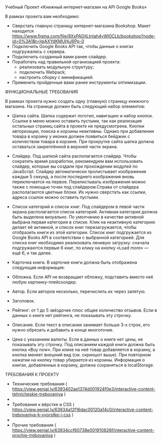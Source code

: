 Учебный Проект «Книжный интернет-магазин на API Google Books»

В рамках проекта вам необходимо:
* Сверстать главную страницу интернет-магазина Bookshop. Макет находится https://www.figma.com/file/8XxPADjILtnlah4yWI0CLb/bookshop?node-id=0%3A1&t=IgjAXYdKMUHiJ6Pp-0
* Подключить Google Books API так, чтобы данные о книгах подгружались с сервера.
* Подключить созданный вами ранее слайдер.
* Поработать над правильной организацией проекта:
  * реализовать модульную структуру;
  * подключить Webpack;
  * настроить сборку с минификацией.
* Применить пройденные вами ранее инструменты оптимизации.

ФУНКЦИОНАЛЬНЫЕ ТРЕБОВАНИЯ

В рамках проекта нужно создать одну (главную) страницу книжного магазина. На странице должен быть следующий набор элементов:

* Шапка сайта. Шапка содержит логотип, навигацию и набор кнопок. Ссылки в меню можно оставить пустыми, так как реализация остальных страниц сайта в проекте не предусмотрена. Кнопки авторизации, поиска и корзины неактивны. Однако при добавлении товара в корзину у иконки должен появиться бейджик с количеством товара в корзине. При прокрутке сайта шапка должна оставаться закреплённой в верхней части экрана.
 
* Слайдер. Под шапкой сайта располагается слайдер. Чтобы сократить время разработки, рекомендуем вам использовать слайдер, которые вы создали при прохождении модулей по JavaScript. 
Слайдер автоматически пролистывает изображения каждые 5 секунд, а после последнего изображения вновь переключается на первое. Перелистывать изображения можно также с помощью точек под слайдером.Справа от слайдера располагаются цветные блоки. Их нужно сверстать как ссылки, адреса ссылок можно оставить пустыми.

* Список категорий и список книг. Под слайдером в левой части экрана располагается список категорий. Активная категория должна быть выделена визуально. По умолчанию в качестве активной выбрана первая категория в списке. Клик на неактивную категорию делает её активной, и список книг перезагружается, чтобы отобразить книги из этой категории. Список книг подгружается из Google Books API в соответствии с выбранной категорией. Для списка книг необходимо реализовать ленивую загрузку: сначала подгружаются первые 6 книг, по клику на кнопку «Load more» — ещё 6, и так далее.
 
* Карточка книги. В карточке книги должна быть отображена следующая информация:
 * Обложка. Если API не возвращает обложку, подставить вместо неё любую картинку-плейсхолдер.
 * Автор. Если авторов несколько, перечислить их через запятую.
 * Заголовок.
 * Рейтинг: от 1 до 5 звёздочек плюс общее количество отзывов. Если в данных о книге нет рейтинга, не показывать эту строчку.
 * Описание. Если текст в описании занимает больше 3-х строк, его нужно обрезать и добавить в конце многоточие.
 * Цена с указанием валюты. Если в данных о книге нет цены, не показывать эту строчку.
Под описанием каждой книги должна быть кнопка «Buy now». При клике на неё товар добавляется в корзину, а кнопка меняет внешний вид (см. скриншот выше). При повторном нажатии на кнопку товар убирается из корзины. Информация о книгах, добавленных в корзину, должна сохраняться в localStorage.

ТРЕБОВАНИЯ К ПРОЕКТУ

* Технические требования ( https://view.genial.ly/6393402ae1374d001924f0e3/interactive-content-tehnicheskie-trebovaniya )
* 
* Требования к вёрстке и CSS ( https://view.genial.ly/63934a12f16dac00120a14c0/interactive-content-trebovaniya-k-vyorstke-i-css )
* 
* Прочие требования ( https://view.genial.ly/63934ccf60738e001910826f/interactive-content-prochie-trebovaniya )
